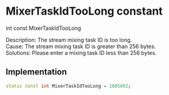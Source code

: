 


# MixerTaskIdTooLong constant







int const MixerTaskIdTooLong
  




<p>Description: The stream mixing task ID is too long. <br>Cause: The stream mixing task ID is greater than 256 bytes. <br>Solutions: Please enter a mixing task ID less than 256 bytes.</p>



## Implementation

```dart
static const int MixerTaskIdTooLong = 1005002;
```







